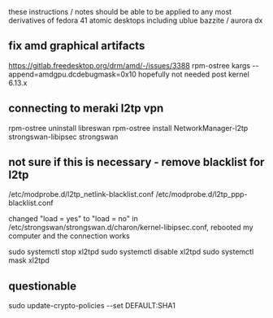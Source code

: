 these instructions / notes should be able to be applied to any most derivatives of fedora 41 atomic desktops including
ublue bazzite / aurora dx

## fix amd graphical artifacts
https://gitlab.freedesktop.org/drm/amd/-/issues/3388
rpm-ostree kargs --append=amdgpu.dcdebugmask=0x10
hopefully not needed post kernel 6.13.x

## connecting to meraki l2tp vpn
rpm-ostree uninstall libreswan
rpm-ostree install NetworkManager-l2tp strongswan-libipsec strongswan

## not sure if this is necessary - remove blacklist for l2tp
/etc/modprobe.d/l2tp_netlink-blacklist.conf
/etc/modprobe.d/l2tp_ppp-blacklist.conf

changed "load = yes" to "load = no" in /etc/strongswan/strongswan.d/charon/kernel-libipsec.conf, 
rebooted my computer and the connection works

sudo systemctl stop xl2tpd
sudo systemctl disable xl2tpd
sudo systemctl mask xl2tpd

## questionable
sudo update-crypto-policies --set DEFAULT:SHA1
